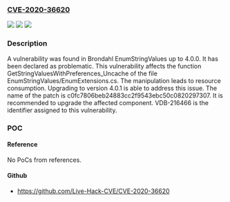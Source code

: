 ### [CVE-2020-36620](https://cve.mitre.org/cgi-bin/cvename.cgi?name=CVE-2020-36620)
![](https://img.shields.io/static/v1?label=Product&message=EnumStringValues&color=blue)
![](https://img.shields.io/static/v1?label=Version&message=%3D%204.0%20&color=brighgreen)
![](https://img.shields.io/static/v1?label=Vulnerability&message=CWE-400%20Resource%20Consumption&color=brighgreen)

### Description

A vulnerability was found in Brondahl EnumStringValues up to 4.0.0. It has been declared as problematic. This vulnerability affects the function GetStringValuesWithPreferences_Uncache of the file EnumStringValues/EnumExtensions.cs. The manipulation leads to resource consumption. Upgrading to version 4.0.1 is able to address this issue. The name of the patch is c0fc7806beb24883cc2f9543ebc50c0820297307. It is recommended to upgrade the affected component. VDB-216466 is the identifier assigned to this vulnerability.

### POC

#### Reference
No PoCs from references.

#### Github
- https://github.com/Live-Hack-CVE/CVE-2020-36620

